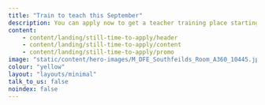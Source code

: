 ```yaml
---
title: "Train to teach this September"
description: You can apply now to get a teacher training place starting this September. Learn where to find courses and get help with writing your personal statement.
content:
    - content/landing/still-time-to-apply/header
    - content/landing/still-time-to-apply/content
    - content/landing/still-time-to-apply/promo
image: "static/content/hero-images/M_DFE_Southfeilds_Room_A360_10445.jpg"
colour: "yellow"
layout: "layouts/minimal"
talk_to_us: false
noindex: false
---
```

